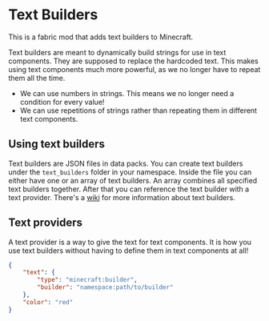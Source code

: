 # Text Builders
This is a fabric mod that adds text builders to Minecraft.

Text builders are meant to dynamically build strings for use in text components.
They are supposed to replace the hardcoded text.
This makes using text components much more powerful, as we no longer have to repeat them all the time.
- We can use numbers in strings. This means we no longer need a condition for every value!
- We can use repetitions of strings rather than repeating them in different text components.

## Using text builders
Text builders are JSON files in data packs.
You can create text builders under the `text_builders` folder in your namespace.
Inside the file you can either have one or an array of text builders. An array combines all specified text builders together.
After that you can reference the text builder with a text provider.
There's a [wiki](https://github.com/ErrorCraft/TextBuilders/wiki) for more information about text builders.

## Text providers
A text provider is a way to give the text for text components.
It is how you use text builders without having to define them in text components at all!
```json
{
	"text": {
		"type": "minecraft:builder",
		"builder": "namespace:path/to/builder"
	},
	"color": "red"
}
```
